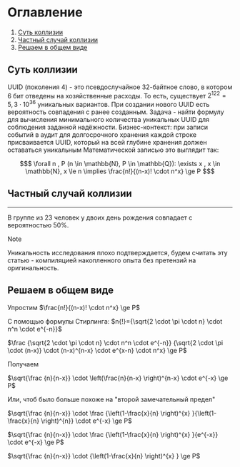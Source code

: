 # Оглавление
1. [Суть коллизии](#FirstBullit)
2. [Частный случай коллизии](#SecondBullit)
3. [Решаем в общем виде](#Solution)

## Суть коллизии <a name="FirstBullit"></a>
UUID (поколения 4) - это псевдослучайное 32-байтное слово, в котором 6 бит отведены на хозяйственные расходы.
То есть, существует $2^{122} = 5,3 \cdot 10^{36}$ уникальных вариантов.
При создании нового UUID есть вероятность совпадения с ранее созданным. Задача - найти формулу для вычисления минимального количества уникальных UUID для соблюдения заданной надёжности.
Бизнес-контекст: при записи событий в аудит для долгосрочного хранения каждой строке присваивается UUID, который на всей глубине хранения должен оставаться уникальным
Математической записью это выглядит так:

```math
$
\forall n , P (n \in \mathbb{N}, P \in \mathbb{Q}):
\exists x , x \in \mathbb{N}, x \le n \implies    
\frac{n!}{(n-x)! \cdot n^x} \ge P
$
```

## Частный случай коллизии<a name="SecondBullit"></a>
---
В группе из 23 человек у двоих день рождения совпадает с вероятностью 50%.

> [!NOTE]
> Уникальность исследования плохо подтверждается, будем считать эту статью - компиляцией накопленного опыта без претензий на оригинальность.


## Решаем в общем виде<a name="Solution"></a>
Упростим
$\frac{n!}{(n-x)! \cdot n^x} \ge P$

С помощью формулы Стирлинга: $n{!}={\sqrt{2 \cdot \pi \cdot n} \cdot n^n \cdot e^{-n}}$

$\frac {\sqrt{2 \cdot \pi \cdot n} \cdot n^n \cdot e^{-n}} {\sqrt{2 \cdot \pi \cdot (n-x)} \cdot (n-x)^{n-x} \cdot e^{x-n} \cdot n^x} \ge P$

Получаем

$\sqrt{\frac {n}{n-x}} \cdot \left(\frac{n}{n-x} \right)^{n-x} \cdot e^{-x} \ge P$

Или, чтоб было больше похоже на "второй замечательный предел"

$\sqrt{\frac {n}{n-x}} \cdot \frac {\left(1-\frac{x}{n} \right)^{x} }{\left(1-\frac{x}{n} \right)^{n}} \cdot e^{-x} \ge P$

$\sqrt{\frac {n}{n-x}} \cdot \frac {\left(1-\frac{x}{n} \right)^{x} }{e^{-x}} \cdot e^{-x} \ge P$

$\sqrt{\frac {n}{n-x}} \cdot  {\left(1-\frac{x}{n} \right)^{x} } \ge P$
